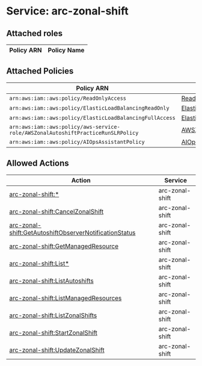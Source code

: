 # Service: arc-zonal-shift

## Attached roles

| Policy ARN | Policy Name |
|------------|-------------|
## Attached Policies

| Policy ARN | Policy Name |
|------------|-------------|
| `arn:aws:iam::aws:policy/ReadOnlyAccess` | [ReadOnlyAccess](../policies.md#readonlyaccess) |
| `arn:aws:iam::aws:policy/ElasticLoadBalancingReadOnly` | [ElasticLoadBalancingReadOnly](../policies.md#elasticloadbalancingreadonly) |
| `arn:aws:iam::aws:policy/ElasticLoadBalancingFullAccess` | [ElasticLoadBalancingFullAccess](../policies.md#elasticloadbalancingfullaccess) |
| `arn:aws:iam::aws:policy/aws-service-role/AWSZonalAutoshiftPracticeRunSLRPolicy` | [AWSZonalAutoshiftPracticeRunSLRPolicy](../policies.md#awszonalautoshiftpracticerunslrpolicy) |
| `arn:aws:iam::aws:policy/AIOpsAssistantPolicy` | [AIOpsAssistantPolicy](../policies.md#aiopsassistantpolicy) |

## Allowed Actions

| Action | Service |
|--------|---------|
| [arc-zonal-shift:*](../actions.md#arc-zonal-shift:all) | arc-zonal-shift |
| [arc-zonal-shift:CancelZonalShift](../actions.md#arc-zonal-shift:cancelzonalshift) | arc-zonal-shift |
| [arc-zonal-shift:GetAutoshiftObserverNotificationStatus](../actions.md#arc-zonal-shift:getautoshiftobservernotificationstatus) | arc-zonal-shift |
| [arc-zonal-shift:GetManagedResource](../actions.md#arc-zonal-shift:getmanagedresource) | arc-zonal-shift |
| [arc-zonal-shift:List*](../actions.md#arc-zonal-shift:listall) | arc-zonal-shift |
| [arc-zonal-shift:ListAutoshifts](../actions.md#arc-zonal-shift:listautoshifts) | arc-zonal-shift |
| [arc-zonal-shift:ListManagedResources](../actions.md#arc-zonal-shift:listmanagedresources) | arc-zonal-shift |
| [arc-zonal-shift:ListZonalShifts](../actions.md#arc-zonal-shift:listzonalshifts) | arc-zonal-shift |
| [arc-zonal-shift:StartZonalShift](../actions.md#arc-zonal-shift:startzonalshift) | arc-zonal-shift |
| [arc-zonal-shift:UpdateZonalShift](../actions.md#arc-zonal-shift:updatezonalshift) | arc-zonal-shift |